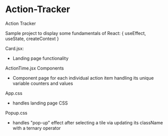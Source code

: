 # Action-Tracker
Action Tracker

Sample project to display some fundamentals of React: { useEffect, useState, createContext }

Card.jsx:
* Landing page functionality

ActionTime.jsx Components
* Component page for each individual action item handling its unique variable counters and values

App.css
* handles landing page CSS

Popup.css
* handles "pop-up" effect after selecting a tile via updating its className with a ternary operator
